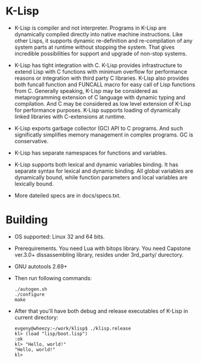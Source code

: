 # K-Lisp

* K-Lisp is compiler and not interpreter. Programs in K-Lisp are dynamically
  compiled directly into native machine instructions. Like other Lisps, it
  supports dynamic re-definition and re-compilation of any system parts at
  runtime without stopping the system. That gives incredible possibilities for
  support and upgrade of non-stop systems.

* K-Lisp has tight integration with C. K-Lisp provides infrastructure to extend
  Lisp with C functions with minimum overflow for performance reasons or
  integration with third party C libraries. K-Lisp also provides both funcall
  function and FUNCALL macro for easy call of Lisp functions from C. Generally
  speaking, K-Lisp may be considered as metaprogramming extension of C language
  with dynamic typing and compilation. And C may be considered as low level
  extension of K-Lisp for performance purposes. K-Lisp supports loading of
  dynamically linked libraries with C-extensions at runtime.

* K-Lisp exports garbage collector (GC) API to C programs. And such significatly
  simplifies memory management in complex programs. GC is conservative.

* K-Lisp has separate namespaces for functions and variables.

* K-Lisp supports both lexical and dynamic variables binding. It has separate
  syntax for lexical and dynamic binding. All global variables are dynamically
  bound, while function parameters and local variables are lexically bound.

* More dateiled specs are in docs/specs.txt.

# Building

* OS supported: Linux 32 and 64 bits.
* Prerequirements. You need Lua with bitops library. You need Capstone ver.3.0+ dissassembling library, resides under 3rd_party/ durectory.
* GNU autotools 2.69+
* Then run following commands:

      ./autogen.sh
      ./configure
      make
* After that you'll have both debug and release executables of K-Lisp in current directory:

      evgeny@wheezy:~/work/klisp$ ./klisp.release
      kl> (load "lisp/boot.lisp")
      :ok
      kl> "Hello, world!"
      "Hello, world!"
      kl>

